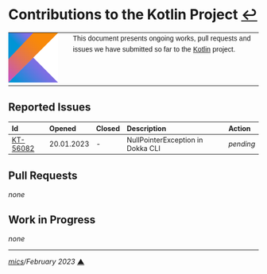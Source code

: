 # <span id="top">Contributions to the Kotlin Project</span> <span style="size:30%;"><a href="README.md">↩</a></span>

<table style="font-family:Helvetica,Arial;line-height:1.6;">
  <tr>
  <td style="border:0;padding:0 10px 0 0;min-width:120px;"><a href="https://kotlinlang.org/" rel="external"><img src="./docs/kotlin.png" width="100" alt="Kotlin project"/></a></td>
  <td style="border:0;padding:0;vertical-align:text-top;">This document presents ongoing works, pull requests and issues we have submitted so far to the <a href="https://kotlinlang.org/" rel="external">Kotlin</a> project.<br/>&nbsp;
  </td>
  </tr>
</table>

## <span id="issues">Reported Issues</span>

| Id     | Opened | Closed | Description | Action |
|:-------|:-------|:-------|:------------|:------|
| [KT-56082](https://youtrack.jetbrains.com/issue/KT-56082/NullPointerException-in-Dokka-CLI) | 20.01.2023 | - | NullPointerException in Dokka CLI  | *pending* |

<!-- https://discuss.kotlinlang.org/t/problems-running-dokka-cli-1-4-0-rc-jar-from-the-command-line/18855/24 -->
## <span id="pull_requests">Pull Requests</span>

*none*

## <span id="wip">Work in Progress</span>

*none*

***

*[mics](https://lampwww.epfl.ch/~michelou/)/February 2023* [**&#9650;**](#top)
<span id="bottom">&nbsp;</span>

<!-- link refs -->
